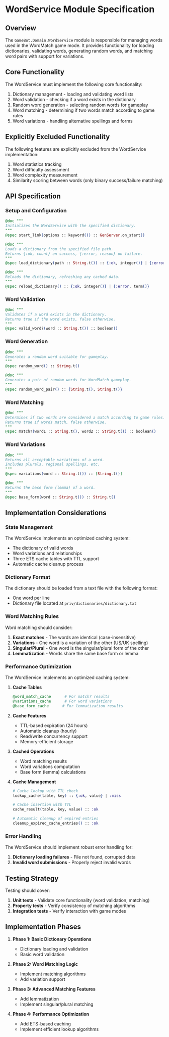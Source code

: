 # WordService Module Specification

## Overview

The `GameBot.Domain.WordService` module is responsible for managing words used in the WordMatch game mode. It provides functionality for loading dictionaries, validating words, generating random words, and matching word pairs with support for variations.

## Core Functionality

The WordService must implement the following core functionality:

1. Dictionary management - loading and validating word lists
2. Word validation - checking if a word exists in the dictionary
3. Random word generation - selecting random words for gameplay
4. Word matching - determining if two words match according to game rules
5. Word variations - handling alternative spellings and forms

## Explicitly Excluded Functionality

The following features are explicitly excluded from the WordService implementation:

1. Word statistics tracking
2. Word difficulty assessment
3. Word complexity measurement
4. Similarity scoring between words (only binary success/failure matching)

## API Specification

### Setup and Configuration

```elixir
@doc """
Initializes the WordService with the specified dictionary.
"""
@spec start_link(options :: keyword()) :: GenServer.on_start()

@doc """
Loads a dictionary from the specified file path.
Returns {:ok, count} on success, {:error, reason} on failure.
"""
@spec load_dictionary(path :: String.t()) :: {:ok, integer()} | {:error, term()}

@doc """
Reloads the dictionary, refreshing any cached data.
"""
@spec reload_dictionary() :: {:ok, integer()} | {:error, term()}
```

### Word Validation

```elixir
@doc """
Validates if a word exists in the dictionary.
Returns true if the word exists, false otherwise.
"""
@spec valid_word?(word :: String.t()) :: boolean()
```

### Word Generation

```elixir
@doc """
Generates a random word suitable for gameplay.
"""
@spec random_word() :: String.t()

@doc """
Generates a pair of random words for WordMatch gameplay.
"""
@spec random_word_pair() :: {String.t(), String.t()}
```

### Word Matching

```elixir
@doc """
Determines if two words are considered a match according to game rules.
Returns true if words match, false otherwise.
"""
@spec match?(word1 :: String.t(), word2 :: String.t()) :: boolean()
```

### Word Variations

```elixir
@doc """
Returns all acceptable variations of a word.
Includes plurals, regional spellings, etc.
"""
@spec variations(word :: String.t()) :: [String.t()]

@doc """
Returns the base form (lemma) of a word.
"""
@spec base_form(word :: String.t()) :: String.t()
```

## Implementation Considerations

### State Management

The WordService implements an optimized caching system:

- The dictionary of valid words
- Word variations and relationships
- Three ETS cache tables with TTL support
- Automatic cache cleanup process

### Dictionary Format

The dictionary should be loaded from a text file with the following format:
- One word per line
- Dictionary file located at `priv/dictionaries/dictionary.txt`

### Word Matching Rules

Word matching should consider:

1. **Exact matches** - The words are identical (case-insensitive)
2. **Variations** - One word is a variation of the other (US/UK spelling)
3. **Singular/Plural** - One word is the singular/plural form of the other
4. **Lemmatization** - Words share the same base form or lemma

### Performance Optimization

The WordService implements an optimized caching system:

1. **Cache Tables**
   ```elixir
   @word_match_cache      # For match? results
   @variations_cache      # For word variations
   @base_form_cache      # For lemmatization results
   ```

2. **Cache Features**
   - TTL-based expiration (24 hours)
   - Automatic cleanup (hourly)
   - Read/write concurrency support
   - Memory-efficient storage

3. **Cached Operations**
   - Word matching results
   - Word variations computation
   - Base form (lemma) calculations

4. **Cache Management**
   ```elixir
   # Cache lookup with TTL check
   lookup_cache(table, key) :: {:ok, value} | :miss

   # Cache insertion with TTL
   cache_result(table, key, value) :: :ok

   # Automatic cleanup of expired entries
   cleanup_expired_cache_entries() :: :ok
   ```

### Error Handling

The WordService should implement robust error handling for:

1. **Dictionary loading failures** - File not found, corrupted data
2. **Invalid word submissions** - Properly reject invalid words

## Testing Strategy

Testing should cover:

1. **Unit tests** - Validate core functionality (word validation, matching)
2. **Property tests** - Verify consistency of matching algorithms
3. **Integration tests** - Verify interaction with game modes

## Implementation Phases

1. **Phase 1: Basic Dictionary Operations**
   - Dictionary loading and validation
   - Basic word validation

2. **Phase 2: Word Matching Logic**
   - Implement matching algorithms
   - Add variation support

3. **Phase 3: Advanced Matching Features**
   - Add lemmatization
   - Implement singular/plural matching

4. **Phase 4: Performance Optimization**
   - Add ETS-based caching
   - Implement efficient lookup algorithms 
